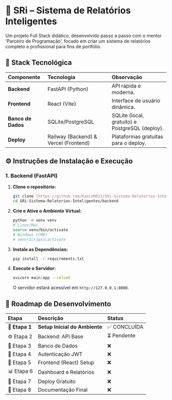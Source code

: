 # 🧠 SRi – Sistema de Relatórios Inteligentes

Um projeto Full Stack didático, desenvolvido passo a passo com o mentor 'Parceiro de Programação', focado em criar um sistema de relatórios completo e profissional para fins de portfólio.

## 🚀 Stack Tecnológica

| Componente | Tecnologia | Observação |
| :--- | :--- | :--- |
| **Backend** | FastAPI (Python) | API rápida e moderna. |
| **Frontend** | React (Vite) | Interface de usuário dinâmica. |
| **Banco de Dados**| SQLite/PostgreSQL | SQLite (local, gratuito) e PostgreSQL (deploy). |
| **Deploy** | Railway (Backend) & Vercel (Frontend) | Plataformas gratuitas para o deploy. |

## ⚙️ Instruções de Instalação e Execução

### 1. Backend (FastAPI)

1.  **Clone o repositório:**
    ```bash
    git clone [https://github.com/KaaioH013/SRi-Sistema-Relatorios-Inteligentes.git](https://github.com/KaaioH013/SRi-Sistema-Relatorios-Inteligentes.git)
    cd SRi-Sistema-Relatorios-Inteligentes/backend
    ```
2.  **Crie e Ative o Ambiente Virtual:**
    ```bash
    python -m venv venv
    # Linux/Mac
    source venv/bin/activate
    # Windows (CMD)
    # venv\Scripts\activate
    ```
3.  **Instale as Dependências:**
    ```bash
    pip install -r requirements.txt
    ```
4.  **Execute o Servidor:**
    ```bash
    uvicorn main:app --reload
    ```
    O servidor estará acessível em `http://127.0.0.1:8000`.

## 🧭 Roadmap de Desenvolvimento

| Etapa | Descrição | Status |
| :--- | :--- | :--- |
| **🏁 Etapa 1** | **Setup Inicial do Ambiente** | ✅ CONCLUÍDA |
| ⚙️ Etapa 2 | Backend: API Base | ⏳ Pendente |
| 🧱 Etapa 3 | Banco de Dados | ❌ |
| 🔐 Etapa 4 | Autenticação JWT | ❌ |
| 🎨 Etapa 5 | Frontend (React) Setup | ❌ |
| 📊 Etapa 6 | Dashboard e Relatórios | ❌ |
| 📂 Etapa 7 | Deploy Gratuito | ❌ |
| 🧾 Etapa 8 | Documentação Final | ❌ |